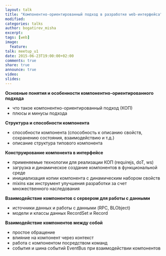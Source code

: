 ```yaml
---
layout: talk
title: "Компонентно-ориентированный подход в разработке web-интерфейса"
modified:
categories: talks
author: bogatirev_misha
excerpt:
tags: [web]
image:
  feature:
talk: meetup_u1
date: 2015-06-23T19:00:00+02:00
comments: true
share: true
announce: true 
video: 
slides: 
---
```



**Основные понятия и особенности компонентно-ориентированного подхода**
* что такое компонентно-ориентированный подход (КОП)
* плюсы и минусы подхода

**Структура и способности компонента**
* способности компонента (способность к описанию свойств, сохранению состояния, взаимодействию и т.д.)
* описание структура типового компонента

**Конструирование компонента в интерфейсе**
* применяемые технологии для реализации КОП (requirejs, doT, ws)
* загрузка и динамическое создание компонентов в функциональной среде
* инициализация копии компонента с динамическим набором свойств
* mixins как инструмент улучшения разработки за счет множественного наследования

**Взаимодействие компонентов с сервером для работы с данными**
* источники данных и работы с данными (RPC, BLObject)
* модели и классы данных RecordSet и Record

**Взаимодействие компонентов между собой**
* простое обращение
* влияние на компонент через контекст
* работа с компонентом посредством команд
* события и шина событий EventBus при взаимодействии компонентов